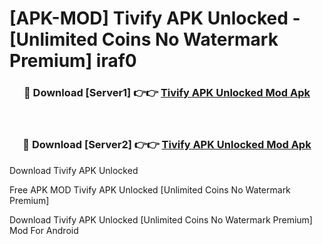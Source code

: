 # [APK-MOD] Tivify APK Unlocked - [Unlimited Coins No Watermark Premium] iraf0



<div align="center">
<h3>🔴 Download [Server1] 👉👉 <a href="https://momento.my/?title=Tivify_APK_Unlocked">Tivify APK Unlocked Mod Apk</a></h3><br>

<h3>🔴 Download [Server2] 👉👉 <a href="https://momento.my/?title=Tivify_APK_Unlocked">Tivify APK Unlocked Mod Apk</a></h3>
</div>



Download Tivify APK Unlocked 

Free APK MOD Tivify APK Unlocked [Unlimited Coins No Watermark Premium]

Download Tivify APK Unlocked [Unlimited Coins No Watermark Premium] Mod For Android
